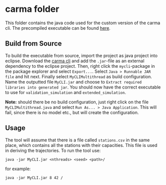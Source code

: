 # carma folder

This folder contains the java code used for the custom version of the carma cli. The precompiled executable can be found [here]().

## Build from Source

To build the executable from source, import the project as java project into eclipse. Download the [carma cli]() and add the `.jar`-file as an external dependency to the eclipse project. Then, right click the `mycli`-package in the package explorer and select `Export...`. Select `Java > Runnable JAR file` and hit next. Finally select `MyCLIMultithread` as build configuration. Name the outputted file `MyCLI.jar` and choose to `Extract required libraries into generated jar`. You should now have the correct executable to use for `validation_simulation` and `extended_simulation`.

**Note:** should there be no build configuration, just right click on the file `MyCLIMultithread.java` and select `Run As... > Java Application`. This will fail, since there is no model etc., but will create the configuration.

## Usage

The tool will assume that there is a file called `stations.csv` in the same place, which contains all the stations with their capacities. This file is used in deriving the trajectories. To run the tool use:

`java -jar MyCLI.jar <nthreads> <seed> <path>/`

for example:

`java -jar MyCLI.jar 8 42 /`
